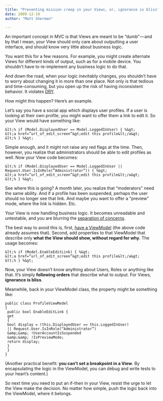 ```yaml
---
title: "Preventing mission creep in your Views, or, ignorance is bliss"
date: 2009-12-19
author: "Matt Sherman"

---
```


An important concept in MVC is that Views are meant to be “dumb” — and by that I mean, your View should only care about outputting a user interface, and should know very little about business logic.

You want this for a few reasons. For example, you might create alternate Views for different kinds of output, such as for a mobile device. You shouldn’t have to re-implement any business logic to do that.

And down the road, when your logic inevitably changes, you shouldn’t have to worry about changing it in more than one place. Not only is that tedious and time-consuming, but you open up the risk of having inconsistent behavior. It violates [DRY](http://en.wikipedia.org/wiki/Don%27t_repeat_yourself).

How might this happen? Here’s an example.

Let’s say you have a social app which displays user profiles. If a user is looking at their own profile, you might want to offer them a link to edit it. So your View would have something like:

```
&lt;% if (Model.DisplayedUser == Model.LoggedInUser) { %&gt;  
&lt;a href=”url_of_edit_screen”&gt;edit this profile&lt;/a&gt;  
&lt;% } %&gt;
```

Simple enough, and it might not raise any red flags at the time. Then, however, you realize that administrators should be able to edit profiles as well. Now your View code becomes:

```
&lt;% if (Model.DisplayedUser == Model.LoggedInUser || Request.User.IsInRole(“Administrator”)) { %&gt;  
&lt;a href=”url_of_edit_screen”&gt;edit this profile&lt;/a&gt;  
&lt;% } %&gt;
```

See where this is going? A month later, you realize that “moderators” need the same ability. And if a profile has been suspended, perhaps the user should no longer see that link. And maybe you want to offer a “preview” mode, where the link is hidden. Etc.

Your View is now handling business logic. It becomes unreadable and untestable, and you are blurring the [separation of concerns](http://consultingblogs.emc.com/jamesbroome/archive/2009/08/24/asp-net-mvc-separation-of-concerns-amongst-team-members.aspx).

The best way to avoid this is, first, [have a ViewModel](http://www.superexpert.com/blog/archive/2009/04/13/asp.net-mvc-tip-50-ndash-create-view-models.aspx) (the above code already assumes that). Second, add properties to that ViewModel that describe only **what the View should show, without regard for why**. The usage becomes:

```
&lt;% if (Model.EnableEditLink) { %&gt;  
&lt;a href=”url_of_edit_screen”&gt;edit this profile&lt;/a&gt;  
&lt;% } %&gt;
````

Now, your View doesn’t know anything about Users, Roles or anything like that. It’s simply **following orders** that describe what to output. For Views, **ignorance is bliss**.

Meanwhile, back in your ViewModel class, the property might be something like:

```
public class ProfileViewModel  
{  
 public bool EnableEditLink {  
 get  
 {  
 bool display = (this.DisplayedUser == this.LoggedInUser)  
 || Request.User.IsInRole(“Administrator”)  
 &amp;&amp; !UserAccountIsSuspended  
 &amp;&amp; !IsPreviewMode;  
 return display;  
 }  
 }  
}
```

(Another practical benefit: **you can’t set a breakpoint in a View**. By encapsulating the logic in the ViewModel, you can debug and write tests to your heart’s content.)

So next time you need to put an if-then in your View, resist the urge to let the View make the decision. No matter how simple, push the logic back into the ViewModel, where it belongs.
